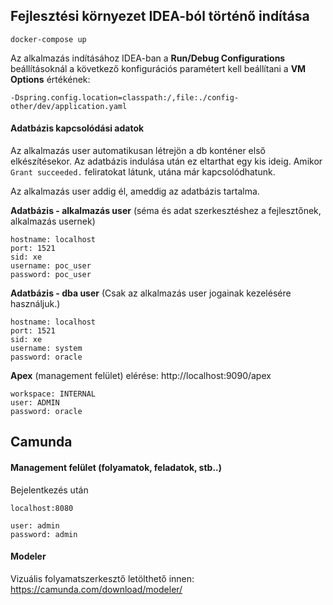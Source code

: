 ## Fejlesztési környezet IDEA-ból történő indítása

```
docker-compose up
```

Az alkalmazás indításához IDEA-ban a **Run/Debug Configurations** beállításoknál a következő konfigurációs paramétert 
kell beállítani a **VM Options** értékének:
```
-Dspring.config.location=classpath:/,file:./config-other/dev/application.yaml
```

#### Adatbázis kapcsolódási adatok
Az alkalmazás user automatikusan létrejön a db konténer első elkészítésekor. Az adatbázis indulása után ez eltarthat egy kis ideig.
Amikor ```Grant succeeded.``` feliratokat látunk, utána már kapcsolódhatunk.

Az alkalmazás user addig él, ameddig az adatbázis tartalma.

**Adatbázis - alkalmazás user** (séma és adat szerkesztéshez a fejlesztőnek, alkalmazás usernek)
```
hostname: localhost
port: 1521
sid: xe
username: poc_user
password: poc_user
```

**Adatbázis - dba user** (Csak az alkalmazás user jogainak kezelésére használjuk.)
```
hostname: localhost
port: 1521
sid: xe
username: system
password: oracle
```

**Apex** (management felület) elérése: http://localhost:9090/apex
```
workspace: INTERNAL
user: ADMIN
password: oracle
```

## Camunda
#### Management felület (folyamatok, feladatok, stb..)
Bejelentkezés után
```
localhost:8080

user: admin
password: admin
```

#### Modeler
Vizuális folyamatszerkesztő letölthető innen: https://camunda.com/download/modeler/
